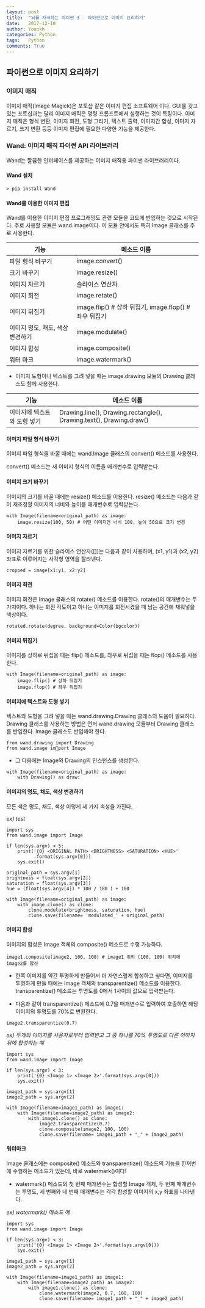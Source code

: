 ```yaml
---
layout: post
title:  "뇌를 자극하는 파이썬 3 - 파이썬으로 이미지 요리하기"
date:   2017-12-10
author: Yoonkh
categories: Python
tags:	Python
comments: True
---
```


## 파이썬으로 이미지 요리하기

### 이미지 매직

이미지 매직(Image Magick)은 포토샵 같은 이미지 편집 소프트웨어 이다. GUI를 갖고 있는 포토샵과는 달리 이미지 매직은 명령 프롬프트에서 실행하는 것이 특징이다. 이미지 매직은 형식 변환, 이미지 회전, 도형 그리기, 텍스트 출력, 이미지간 합성, 이미지 자르기, 크기 변환 등등 이미지 편집에 필요한 다양한 기능을 제공한다. 

### Wand: 이미지 매직 파이썬 API 라이브러리

Wand는 깔끔한 인터페이스를 제공하는 이미지 매직용 파이썬 라이브러리이다.

#### Wand 설치 

```
> pip install Wand
```

#### Wand를 이용한 이미지 편집

Wand를 이용한 이미지 편집 프로그래밍도 관련 모듈을 코드에 반입하는 것으로 시작된다. 주로 사용할 모듈은 wand.image이다. 이 모듈 안에서도 특히 Image 클래스를 주로 사용한다.


| **기능**  | **메소드 이름**  |
|---|---|
| 파일 형식 바꾸기  | image.convert()  |
| 크기 바꾸기  | image.resize()  |
| 이미지 자르기  | 슬라이스 연산자.  |
| 이미지 회전  | image.retate()  |
| 이미지 뒤집기  | image.flip() # 상하 뒤집기, image.flop() # 좌우 뒤집기  |
| 이미지 명도, 채도, 색상 변경하기  | image.modulate()  |
| 이미지 합성  | image.composite()  |
| 워터 마크  | image.watermark()  |

- 이미지 도형이나 텍스트를 그려 넣을 때는 image.drawing 모듈의 Drawing 클래스도 함께 사용한다.

| **기능**  | **메소드 이름**  |
|---|---|
| 이미지에 텍스트와 도형 넣기  | Drawing.line(), Drawing.rectangle(), Drawing.text(), Drawing.draw()  |

#### 이미지 파일 형식 바꾸기

이미지 파일 형식을 바꿀 때에는 wand.Image 클래스의 convert() 메소드를 사용한다.

convert() 메소드는 새 이미지 형식의 이름을 매개변수로 입력받는다. 

#### 이미지 크기 바꾸기

이미지의 크기를 바꿀 때에는 resize() 메소드를 이용한다. resize() 메소드는 다음과 같이 재조정할 이미지의 너비와 높이를 매개변수로 입력받는다.

```
with Image(filename=original_path) as image:
	image.resize(100, 50) # 어떤 이미지건 너비 100, 높이 50으로 크기 변경
```

#### 이미지 자르기

이미지 자르기를 위한 슬라이스 연산자([])는 다음과 같이 사용하며, (x1, y1)과 (x2, y2) 좌표로 이루어지는 사각형 영역을 잘라낸다. 

```
cropped = image[x1:y1, x2:y2]
```

#### 이미지 회전 

이미지 회전은 Image 클래스의 rotate() 메소드를 이용한다. rotate()의 매개변수는 두 가지이다. 하나는 회전 각도이고 하나는 이미지를 회전시켰을 때 남는 공간에 채워넣을 색상이다.

```
rotated.rotate(degree, background=Color(bgcolor))
```

#### 이미지 뒤집기

이미지를 상하로 뒤집을 때는 flip() 메소드를, 좌우로 뒤집을 때는 flop() 메소드를 사용한다. 

```
with Image(filename=original_path) as image:
	image.flip() # 상하 뒤집기
	image.flop() # 좌우 뒤집기
```

#### 이미지에 텍스트와 도형 넣기

텍스트와 도형을 그려 넣을 때는 wand.drawing.Drawing 클래스의 도움이 필요하다. Drawing 클래스를 사용하는 방법은 먼저 wand.drawing 모듈부터 Drawing 클래스를 반입한다. Image 클래스도 반입해야 한다.

```
from wand.drawing import Drawing
from wand.image import Image
```

- 그 다음에는 Image와 Drawing의 인스턴스를 생성한다.

```
with Image(filename=original_path) as image:
	with Drawing() as draw:
```

#### 이미지의 명도, 채도, 색상 변경하기

모든 색은 명도, 채도, 색상 이렇게 세 가지 속성을 가진다.

*ex) test*


```
import sys
from wand.image import Image

if len(sys.argv) < 5:
    print('{0} <ORIGINAL PATH> <BRIGHTNESS> <SATURATION> <HUE>'
          .format(sys.argv[0]))
    sys.exit()

original_path = sys.argv[1]
brightness = float(sys.argv[2])
saturation = float(sys.argv[3])
hue = (float(sys.argv[4]) * 100 / 180 ) + 100 

with Image(filename=original_path) as image:
    with image.clone() as clone:
        clone.modulate(brightness, saturation, hue) 
        clone.save(filename= 'modulated_' + original_path)
```

#### 이미지 합성

이미지의 합성은 Image 객체의 composite() 메소드로 수행 가능하다. 

```
image1.composite(image2, 100, 100) # image1 위의 (100, 100) 위치에 image2를 합성
```

- 한쪽 이미지를 약간 투명하게 만들어서 더 자연스럽게 합성하고 싶다면, 이미지를 투명하게 만들 때에는 Image 객체의 transparentize() 메소드를 이용한다. transparentize() 메소드는 투명도를 0에서 1사이의 값으로 입력받는다.

- 다음과 같이 transparentize() 메소드에 0.7을 매개변수로 입력하여 호출하면 해당 이미지의 투명도를 70%로 변환한다.

```
image2.transparentize(0.7)
```

*ex) 두개의 이미지를 사용자로부터 입력받고 그 중 하나를 70% 투명도로 다른 이미지 위에 합성하는 예*

```
import sys
from wand.image import Image

if len(sys.argv) < 3:
    print('{0} <Image 1> <Image 2>'.format(sys.argv[0]))
    sys.exit()

image1_path = sys.argv[1]
image2_path = sys.argv[2]

with Image(filename=image1_path) as image1:
    with Image(filename=image2_path) as image2:
        with image1.clone() as clone:
            image2.transparentize(0.7)
            clone.composite(image2, 100, 100)
            clone.save(filename= image1_path + "_" + image2_path)
```

#### 워터마크

Image 클래스에는 composite() 메소드와 transparentize() 메소드의 기능을 한꺼번에 수행하는 메소드가 있는데, 바로 watermark()이다!

- watermark() 메소드의 첫 번째 매개변수는 합성할 Image 객체, 두 번째 매개변수는 투명도, 세 번째와 네 번째 매개변수는 각각 합성할 이미지의 x,y 좌표를 나타낸다.

*ex) watermark() 메소드 예*

```
import sys
from wand.image import Image

if len(sys.argv) < 3:
    print('{0} <Image 1> <Image 2>'.format(sys.argv[0]))
    sys.exit()

image1_path = sys.argv[1]
image2_path = sys.argv[2]

with Image(filename=image1_path) as image1:
    with Image(filename=image2_path) as image2:
        with image1.clone() as clone:
            clone.watermark(image2, 0.7, 100, 100)
            clone.save(filename= image1_path + "_" + image2_path)
```
